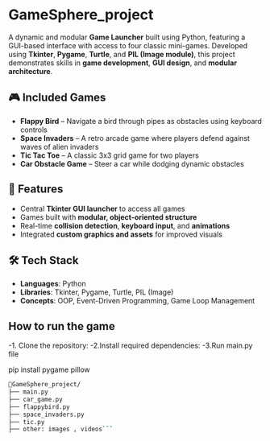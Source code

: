 # GameSphere_project
A dynamic and modular **Game Launcher** built using Python, featuring a GUI-based interface with access to four classic mini-games. Developed using **Tkinter**, **Pygame**, **Turtle**, and **PIL (Image module)**, this project demonstrates skills in **game development**, **GUI design**, and **modular architecture**.

## 🎮 Included Games

- **Flappy Bird** – Navigate a bird through pipes as obstacles using keyboard controls
- **Space Invaders** – A retro arcade game where players defend against waves of alien invaders
- **Tic Tac Toe** – A classic 3x3 grid game for two players
- **Car Obstacle Game** – Steer a car while dodging dynamic obstacles

## 🚀 Features

- Central **Tkinter GUI launcher** to access all games
- Games built with **modular, object-oriented structure**
- Real-time **collision detection**, **keyboard input**, and **animations**
- Integrated **custom graphics and assets** for improved visuals

## 🛠️ Tech Stack

- **Languages**: Python
- **Libraries**: Tkinter, Pygame, Turtle, PIL (Image)
- **Concepts**: OOP, Event-Driven Programming, Game Loop Management


## How to run the game

-1. Clone the repository:
-2.Install required dependencies:
-3.Run main.py file

pip install pygame pillow
```bash
📁GameSphere_project/
├── main.py
├── car_game.py
├── flappybird.py
├── space_invaders.py
├── tic.py
├── other: images , videos```





